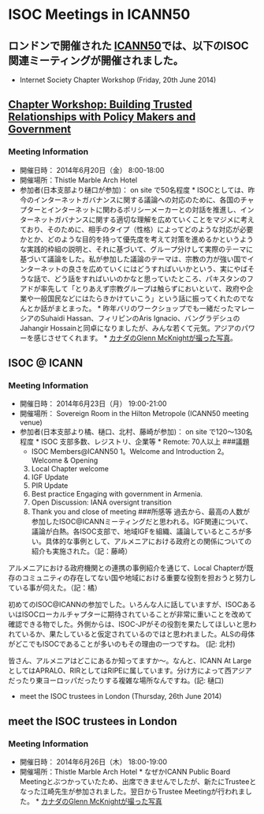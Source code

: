 # ISOC Meetings in ICANN50
## ロンドンで開催された [ICANN50](http://london50.icann.org/)では、以下のISOC関連ミーティングが開催されました。
*  Internet Society Chapter Workshop (Friday, 20th June 2014)
## [Chapter Workshop: Building Trusted Relationships with Policy Makers and Government](http://www.internetsociety.org/chapter-workshop-building-trusted-relationships-policy-makers-and-government)
### Meeting Information
*  開催日時： 2014年6月20日（金） 8:00-18:00
*  開催場所：Thistle Marble Arch Hotel
*  参加者(日本支部より樋口が参加)： on site で50名程度
       *  ISOCとしては、昨今のインターネットガバナンスに関する議論への対応のために、各国のチャプターとインターネットに関わるポリシーメーカーとの対話を推進し、インターネットガバナンスに関する適切な理解を広めていくことをマジメに考えており、そのために、相手のタイプ（性格）によってどのような対応が必要かとか、どのような目的を持って優先度を考えて対策を進めるかというような実践的枠組の説明と、それに基づいて、グループ分けして実際のテーマに基づいて議論をした。私が参加した議論のテーマは、宗教の力が強い国でインターネットの良さを広めていくにはどうすればいいかという、実にやばそうな話で、どう話をすればいいのかなと思っていたところ、パキスタンのフアドが率先して「とりあえず宗教グループは触らずにおいといて、政府や企業や一般国民などにはたらきかけていこう」という話に振ってくれたのでなんとか話がまとまった。
       *  昨年バリのワークショップでも一緒だったマレーシアのSuhaidi Hassan、フィリピンのAris Ignacio、バングラデシュのJahangir Hossainと同卓になりましたが、みんな若くて元気。アジアのパワーを感じさせてくれます。
       *  [カナダのGlenn McKnightが撮った写真](https://www.flickr.com/photos/glennmcknight/sets/72157645255574152/)。
## ISOC @ ICANN
### Meeting Information
*  開催日時： 2014年6月23日（月） 19:00-21:00
*  開催場所： Sovereign Room in the Hilton Metropole (ICANN50 meeting venue)
*  参加者(日本支部より橘、樋口、北村、藤崎が参加)： on site で120〜130名程度
       *  ISOC 支部多数、レジストリ、企業等
       *  Remote: 70人以上
###議題
    * ISOC Members@ICANN50
    1。Welcome and Introduction
    2。Welcome & Opening
    3. Local Chapter welcome
    4. IGF Update
    5. PIR Update
    6. Best practice Engaging with government in Armenia.
    7. Open Discussion: IANA oversignt transition
    8. Thank you and close of meeting
###所感等
過去から、最高の人数が参加したISOC@ICANNミーティングだと思われる。IGF関連について、議論が白熱。各ISOC支部で、地域IGFを組織、議論しているところが多い。具体的な事例として、アルメニアにおける政府との関係についての紹介も実施された。（記：藤崎）

アルメニアにおける政府機関との連携の事例紹介を通じて、Local Chapterが既存のコミュニティの存在してない国や地域における重要な役割を担おうと努力している事が伺えた。（記：橘）

初めてのISOC@ICANNの参加でした。いろんな人に話していますが、ISOCあるいはISOCローカルチャプターに期待されていることが非常に重いことを改めて確認できる物でした。外側からは、ISOC-JPがその役割を果たしてほしいと思われているか、果たしていると仮定されているのではと思われました。ALSの母体がどこでもISOCであることが多いのもその理由の一つですね。 (記: 北村)

皆さん、アルメニアはどこにあるか知ってますか〜。なんと、ICANN At LargeとしてはAPRALO、RIRとしてはRIPEに属しています。分け方によって西アジアだったり東ヨーロッパだったりする複雑な場所なんですね。(記: 樋口)


*  meet the ISOC trustees in London (Thursday, 26th June 2014)
## meet the ISOC trustees in London
### Meeting Information
*  開催日時： 2014年6月26日（木） 18:00-19:00
*  開催場所：Thistle Marble Arch Hotel
       *  なぜかICANN Public Board Meetingとぶつかっていたため、出席できませんでしたが、新たにTrusteeとなった江崎先生が参加されました。翌日からTrustee Meetingが行われました。
       *   [カナダのGlenn McKnightが撮った写真](https://www.flickr.com/photos/glennmcknight/sets/72157645255574152/page3/)

